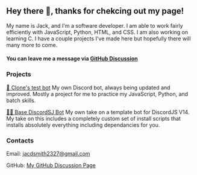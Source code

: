## Hey there 👋, thanks for chekcing out my page!

My name is Jack, and I'm a software developer. I am able to work fairly efficiently with JavaScript, Python, HTML, and CSS. I am also working on learning C. I have a couple projects I've made here but hopefully there will many more to come. 


#### You can leave me a message via [GitHub Discussion](https://github.com/Clonephaze/Clonephaze/discussions)


### Projects

[🤖 Clone's test bot](https://github.com/Clonephaze/Clones-Test-Bot) My own Discord bot, always being updated and improved. Mostly a project for me to practice my JavaScript, Python, and batch skills.

[👨‍💻 Base DiscordSJ Bot](https://github.com/Clonephaze/Base-DiscordJS-Bot) My own take on a template bot for DiscordJS V14. My take on this includes a completely custom set of install scripts that installs absolutely everything including dependancies for you. 

### Contacts

Email: [jacdsmith2327@gmail.com](mailto:mail@andrey.es)

GitHub: [My GitHub Discussion Page](https://github.com/Clonephaze/Clonephaze/discussions)
